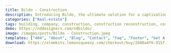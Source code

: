 ```yaml
---
title: Bildo - Construction
description: Introducing Bildo, the ultimate solution for a captivating online presence in the construction industry. The Construction Elementor Template Kit offers seamless integration with Elementor, ensuring effortless customization. Elevate your website with stunning pre-designed templates, tailored specifically for construction businesses. Unleash your creativity for free and create a dynamic, engaging platform with Bildo.
categories: ["Real-estate"]
tags: building, company, construction, construction reconstruction, corporate, Elementor Pro, factory, industry, interiors, laboratory, manufacturing, Modern Construction, property, property development
demo: https://nddesigners.com/ndbildo/
image: /images/posts/Bildo - Construction.jpeg
templates: ["404", "About", "Blog", "Contact", "Faq", "Footer", "Get A Quote", "Global", "Header", "Home", "Portfolio Grid", "Portfolio Group", "Portfolio Masonry", "Services", "Single Post", "Testimonials"]
download: https://elemkits.lemonsqueezy.com/checkout/buy/2b00a4f6-915f-44df-88ee-5206700842fe
---
```

